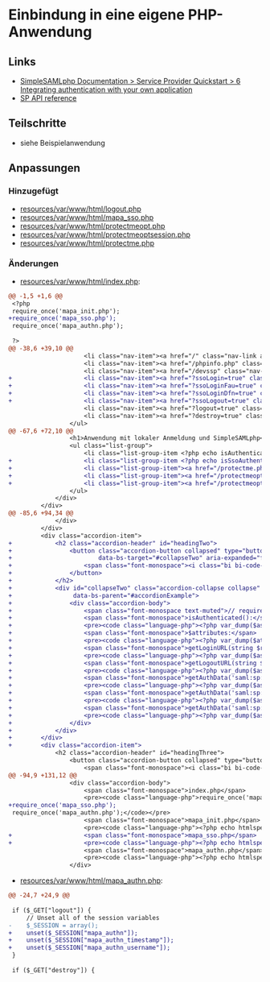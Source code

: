 # Einbindung in eine eigene PHP-Anwendung

## Links
* [SimpleSAMLphp Documentation > Service Provider Quickstart > 6 Integrating authentication with your own application](https://simplesamlphp.org/docs/stable/simplesamlphp-sp#section_6)
* [SP API reference](https://simplesamlphp.org/docs/stable/simplesamlphp-sp-api)

## Teilschritte
* siehe Beispielanwendung

[//]: # (AUTOGENERATE START)
## Anpassungen
### Hinzugefügt
* [resources/var/www/html/logout.php](../../../blob/main/05_integration/resources/var/www/html/logout.php)
* [resources/var/www/html/mapa_sso.php](../../../blob/main/05_integration/resources/var/www/html/mapa_sso.php)
* [resources/var/www/html/protectmeopt.php](../../../blob/main/05_integration/resources/var/www/html/protectmeopt.php)
* [resources/var/www/html/protectmeoptsession.php](../../../blob/main/05_integration/resources/var/www/html/protectmeoptsession.php)
* [resources/var/www/html/protectme.php](../../../blob/main/05_integration/resources/var/www/html/protectme.php)

### Änderungen
* [resources/var/www/html/index.php](../../../blob/main/05_integration/resources/var/www/html/index.php):
```diff
@@ -1,5 +1,6 @@
 <?php
 require_once('mapa_init.php');
+require_once('mapa_sso.php');
 require_once('mapa_authn.php');
 
 ?>
@@ -38,6 +39,10 @@
                     <li class="nav-item"><a href="/" class="nav-link active">Home</a></li>
                     <li class="nav-item"><a href="/phpinfo.php" class="nav-link">PHP Info</a></li>
                     <li class="nav-item"><a href="/devssp" class="nav-link">SimpleSAMLphp</a></li>
+                    <li class="nav-item"><a href="?ssoLogin=true" class="nav-link"><i class="bi bi-box-arrow-in-right"></i> Anmelden</a></li>
+                    <li class="nav-item"><a href="?ssoLoginFau=true" class="nav-link"><i class="bi bi-box-arrow-in-right"></i> Anmelden FAU</a></li>
+                    <li class="nav-item"><a href="?ssoLoginDfn=true" class="nav-link"><i class="bi bi-box-arrow-in-right"></i> Anmelden DFN</a></li>
+                    <li class="nav-item"><a href="?ssoLogout=true" class="nav-link"><i class="bi bi-box-arrow-right"></i>SLO</a></li>
                     <li class="nav-item"><a href="?logout=true" class="nav-link"><i class="bi bi-box-arrow-right"></i>Abmelden</a></li>
                     <li class="nav-item"><a href="?destroy=true" class="nav-link"><i class="bi bi-box-arrow-right"></i>Destroy</a></li>
                 </ul>
@@ -67,6 +72,10 @@
                 <h1>Anwendung mit lokaler Anmeldung und SimpleSAMLphp</h1>
                 <ul class="list-group">
                     <li class="list-group-item <?php echo isAuthenticated() ? "text-success" : "text-danger"; ?>"><?php echo isAuthenticated() ? "" : "nicht "; ?>angemeldet</li>
+                    <li class="list-group-item <?php echo isSsoAuthenticated() ? "text-success" : "text-danger"; ?>">SSO <?php echo isSsoAuthenticated() ? "" : "nicht "; ?>angemeldet</li>
+                    <li class="list-group-item"><a href="/protectme.php" class="btn btn-secondary btn-sm">Demo: Einfache Absicherung (protectme.php)</a></li>
+                    <li class="list-group-item"><a href="/protectmeopt.php" class="btn btn-secondary btn-sm">Demo: Einfache Absicherung optional (protectmeopt.php)</a></li>
+                    <li class="list-group-item"><a href="/protectmeoptsession.php" class="btn btn-secondary btn-sm">Demo: Einfache Absicherung optional mit eigener Session (protectmeoptsession.php)</a></li>
                 </ul>
             </div>
         </div>
@@ -85,6 +94,34 @@
             </div>
         </div>
         <div class="accordion-item">
+            <h2 class="accordion-header" id="headingTwo">
+                <button class="accordion-button collapsed" type="button" data-bs-toggle="collapse"
+                        data-bs-target="#collapseTwo" aria-expanded="false" aria-controls="collapseTwo">
+                    <span class="font-monospace"><i class="bi bi-code-square"></i> SimpleSAMLphp</span>
+                </button>
+            </h2>
+            <div id="collapseTwo" class="accordion-collapse collapse" aria-labelledby="headingTwo"
+                 data-bs-parent="#accordionExample">
+                <div class="accordion-body">
+                    <span class="font-monospace text-muted">// requireAuth(), login(), logout()</span>
+                    <span class="font-monospace">isAuthenticated():</span>
+                    <pre><code class="language-php"><?php var_dump($as->isAuthenticated()); ?></code></pre>
+                    <span class="font-monospace">$attributes:</span>
+                    <pre><code class="language-php"><?php var_dump($attributes); ?></code></pre>
+                    <span class="font-monospace">getLoginURL(string $returnTo = NULL):</span>
+                    <pre><code class="language-php"><?php var_dump($as->getLoginURL()); ?></code></pre>
+                    <span class="font-monospace">getLogoutURL(string $returnTo = NULL):</span>
+                    <pre><code class="language-php"><?php var_dump($as->getLogoutURL()); ?></code></pre>
+                    <span class="font-monospace">getAuthData('saml:sp:IdP'):</span>
+                    <pre><code class="language-php"><?php var_dump($as->getAuthData('saml:sp:IdP')); ?></code></pre>
+                    <span class="font-monospace">getAuthData('saml:sp:NameID'):</span>
+                    <pre><code class="language-php"><?php var_dump($as->getAuthData('saml:sp:NameID')); ?></code></pre>
+                    <span class="font-monospace">getAuthData('saml:sp:SessionIndex'):</span>
+                    <pre><code class="language-php"><?php var_dump($as->getAuthData('saml:sp:SessionIndex')); ?></code></pre>
+                </div>
+            </div>
+        </div>
+        <div class="accordion-item">
             <h2 class="accordion-header" id="headingThree">
                 <button class="accordion-button collapsed" type="button" data-bs-toggle="collapse" data-bs-target="#collapseThree" aria-expanded="false" aria-controls="collapseThree">
                     <span class="font-monospace"><i class="bi bi-code-square"></i> PHP Code</span>
@@ -94,9 +131,12 @@
                 <div class="accordion-body">
                     <span class="font-monospace">index.php</span>
                     <pre><code class="language-php">require_once('mapa_init.php');
+require_once('mapa_sso.php');
 require_once('mapa_authn.php');</code></pre>
                     <span class="font-monospace">mapa_init.php</span>
                     <pre><code class="language-php"><?php echo htmlspecialchars(file_get_contents('mapa_init.php')); ?></code></pre>
+                    <span class="font-monospace">mapa_sso.php</span>
+                    <pre><code class="language-php"><?php echo htmlspecialchars(file_get_contents('mapa_sso.php')); ?></code></pre>
                     <span class="font-monospace">mapa_authn.php</span>
                     <pre><code class="language-php"><?php echo htmlspecialchars(file_get_contents('mapa_authn.php')); ?></code></pre>
                 </div>
```
* [resources/var/www/html/mapa_authn.php](../../../blob/main/05_integration/resources/var/www/html/mapa_authn.php):
```diff
@@ -24,7 +24,9 @@
 
 if ($_GET["logout"]) {
     // Unset all of the session variables
-    $_SESSION = array();
+    unset($_SESSION["mapa_authn"]);
+    unset($_SESSION["mapa_authn_timestamp"]);
+    unset($_SESSION["mapa_authn_username"]);
 }
 
 if ($_GET["destroy"]) {
```

[//]: # (AUTOGENERATE END)
